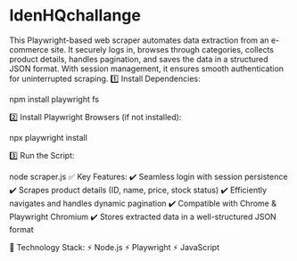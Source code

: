 # IdenHQchallange
This Playwright-based web scraper automates data extraction from an e-commerce site. It securely logs in, browses through categories, collects product details, handles pagination, and saves the data in a structured JSON format. With session management, it ensures smooth authentication for uninterrupted scraping. 1️⃣ Install Dependencies:

npm install playwright fs

2️⃣ Install Playwright Browsers (if not installed):

npx playwright install

3️⃣ Run the Script:

node scraper.js ✅ Key Features: ✔️ Seamless login with session persistence ✔️ Scrapes product details (ID, name, price, stock status) ✔️ Efficiently navigates and handles dynamic pagination ✔️ Compatible with Chrome & Playwright Chromium ✔️ Stores extracted data in a well-structured JSON format

🔧 Technology Stack: ⚡ Node.js ⚡ Playwright ⚡ JavaScript
